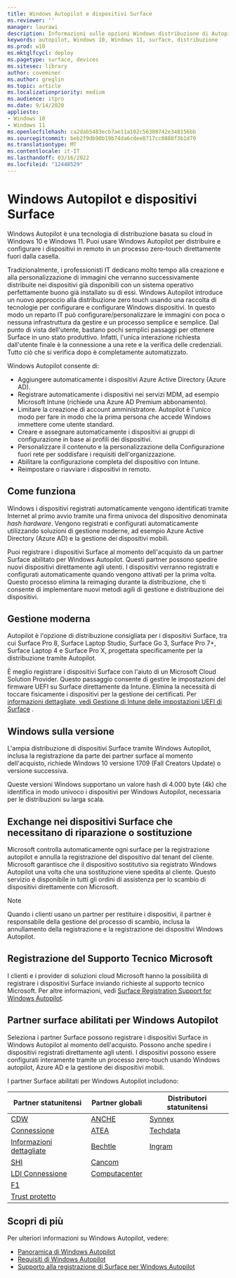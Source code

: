 ```yaml
---
title: Windows Autopilot e dispositivi Surface
ms.reviewer: ''
manager: laurawi
description: Informazioni sulle opzioni Windows distribuzione di Autopilot per i dispositivi Surface.
keywords: autopilot, Windows 10, Windows 11, surface, distribuzione
ms.prod: w10
ms.mktglfcycl: deploy
ms.pagetype: surface, devices
ms.sitesec: library
author: coveminer
ms.author: greglin
ms.topic: article
ms.localizationpriority: medium
ms.audience: itpro
ms.date: 9/14/2020
appliesto:
- Windows 10
- Windows 11
ms.openlocfilehash: ca2dab5483ecb7ae11a102c56308742e348156bb
ms.sourcegitcommit: beb2f9db90b19b74da6cdee8717cc0888f3b1d70
ms.translationtype: MT
ms.contentlocale: it-IT
ms.lasthandoff: 03/16/2022
ms.locfileid: "12448529"
---
```

# <a name="windows-autopilot-and-surface-devices"></a>Windows Autopilot e dispositivi Surface

Windows Autopilot è una tecnologia di distribuzione basata su cloud in Windows 10 e Windows 11. Puoi usare Windows Autopilot per distribuire e configurare i dispositivi in remoto in un processo zero-touch direttamente fuori dalla casella.

Tradizionalmente, i professionisti IT dedicano molto tempo alla creazione e alla personalizzazione di immagini che verranno successivamente distribuite nei dispositivi già disponibili con un sistema operativo perfettamente buono già installato su di essi. Windows Autopilot introduce un nuovo approccio alla distribuzione zero touch usando una raccolta di tecnologie per configurare e configurare Windows dispositivi. In questo modo un reparto IT può configurare/personalizzare le immagini con poca o nessuna infrastruttura da gestire e un processo semplice e semplice. Dal punto di vista dell'utente, bastano pochi semplici passaggi per ottenere Surface in uno stato produttivo. Infatti, l'unica interazione richiesta dall'utente finale è la connessione a una rete e la verifica delle credenziali. Tutto ciò che si verifica dopo è completamente automatizzato.

Windows Autopilot consente di:

- Aggiungere automaticamente i dispositivi Azure Active Directory (Azure AD).
- Registrare automaticamente i dispositivi nei servizi MDM, ad esempio Microsoft Intune (richiede una Azure AD Premium abbonamento).
- Limitare la creazione di account amministratore. Autopilot è l'unico modo per fare in modo che la prima persona che accede Windows immettere come utente standard.
- Creare e assegnare automaticamente i dispositivi ai gruppi di configurazione in base ai profili dei dispositivi.
- Personalizzare il contenuto e la personalizzazione della Configurazione fuori rete per soddisfare i requisiti dell'organizzazione.
- Abilitare la configurazione completa del dispositivo con Intune.
- Reimpostare o riavviare i dispositivi in remoto.

## <a name="how-it-works"></a>Come funziona

Windows i dispositivi registrati automaticamente vengono identificati tramite Internet al primo avvio tramite una firma univoca del dispositivo denominata *hash hardware*. Vengono registrati e configurati automaticamente utilizzando soluzioni di gestione moderne, ad esempio Azure Active Directory (Azure AD) e la gestione dei dispositivi mobili.

Puoi registrare i dispositivi Surface al momento dell'acquisto da un partner Surface abilitato per Windows Autopilot. Questi partner possono spedire nuovi dispositivi direttamente agli utenti. I dispositivi verranno registrati e configurati automaticamente quando vengono attivati per la prima volta. Questo processo elimina la reimaging durante la distribuzione, che ti consente di implementare nuovi metodi agili di gestione e distribuzione dei dispositivi.

## <a name="modern-management"></a>Gestione moderna

Autopilot è l'opzione di distribuzione consigliata per i dispositivi Surface, tra cui Surface Pro 8, Surface Laptop Studio, Surface Go 3, Surface Pro 7+, Surface Laptop 4 e Surface Pro X, progettata specificamente per la distribuzione tramite Autopilot.

 È meglio registrare i dispositivi Surface con l'aiuto di un Microsoft Cloud Solution Provider. Questo passaggio consente di gestire le impostazioni del firmware UEFI su Surface direttamente da Intune. Elimina la necessità di toccare fisicamente i dispositivi per la gestione dei certificati. Per [informazioni dettagliate, vedi Gestione di Intune delle impostazioni UEFI di Surface](surface-manage-dfci-guide.md) .

## <a name="windows-version-considerations"></a>Windows sulla versione

L'ampia distribuzione di dispositivi Surface tramite Windows Autopilot, inclusa la registrazione da parte dei partner surface al momento dell'acquisto, richiede Windows 10 versione 1709 (Fall Creators Update) o versione successiva.

Queste versioni Windows supportano un valore hash di 4.000 byte (4k) che identifica in modo univoco i dispositivi per Windows Autopilot, necessaria per le distribuzioni su larga scala.

## <a name="exchange-experience-on-surface-devices-in-need-of-repair-or-replacement"></a>Exchange nei dispositivi Surface che necessitano di riparazione o sostituzione

Microsoft controlla automaticamente ogni surface per la registrazione autopilot e annulla la registrazione del dispositivo dal tenant del cliente.  Microsoft garantisce che il dispositivo sostitutivo sia registrato Windows Autopilot una volta che una sostituzione viene spedita al cliente. Questo servizio è disponibile in tutti gli ordini di assistenza per lo scambio di dispositivi direttamente con Microsoft.

> [!NOTE]
> Quando i clienti usano un partner per restituire i dispositivi, il partner è responsabile della gestione del processo di scambio, inclusa la annullamento della registrazione e la registrazione dei dispositivi Windows Autopilot.

## <a name="microsoft-support-registration"></a>Registrazione del Supporto Tecnico Microsoft

I clienti e i provider di soluzioni cloud Microsoft hanno la possibilità di registrare i dispositivi Surface inviando richieste al supporto tecnico Microsoft. Per altre informazioni, vedi [Surface Registration Support for Windows Autopilot](surface-autopilot-registration-support.md).

## <a name="surface-partners-enabled-for-windows-autopilot"></a>Partner surface abilitati per Windows Autopilot

Seleziona i partner Surface possono registrare i dispositivi Surface in Windows Autopilot al momento dell'acquisto. Possono anche spedire i dispositivi registrati direttamente agli utenti. I dispositivi possono essere configurati interamente tramite un processo zero-touch usando Windows autopilot, Azure AD e la gestione dei dispositivi mobili.

I partner Surface abilitati per Windows Autopilot includono:

| Partner statunitensi | Partner globali | Distributori statunitensi |
|--------------|---------------|-------------------|
|  [CDW](https://www.cdw.com/) |  [ANCHE](https://www.also.com/ec/cms5/da_2800/2800-msportal/products-and-solutions/surface/surface-is-more/surface-and-wa/index.jsp) |  [Synnex](https://www.synnexcorp.com/us/microsoft/surface-autopilot/)  |
|  [Connessione](https://www.connection.com/brand/microsoft/microsoft-surface)   |  [ATEA](https://www.atea.com/) |  [Techdata](https://www.techdata.com/)  |
|  [Informazioni dettagliate](https://www.insight.com/en_US/buy/partner/microsoft/surface/windows-autopilot.html)  |  [Bechtle](https://www.bechtle.com/marken/microsoft/microsoft-windows-autopilot) |  [Ingram](https://go.microsoft.com/fwlink/p/?LinkID=2128954)   |
|  [SHI](https://www.shi.com/Surface) |  [Cancom](https://www.cancom.de/) |    |
|  [LDI Connessione](https://www.myldi.com/managed-it/)  |  [Computacenter](https://www.computacenter.com/uk) |    |
|  [F1](https://www.functiononeit.com/#empower)  |   |  |
|  [Trust protetto](https://go.microsoft.com/fwlink/p/?LinkID=2129005) | | |

## <a name="learn-more"></a>Scopri di più

Per ulteriori informazioni su Windows Autopilot, vedere:

- [Panoramica di Windows Autopilot](/windows/deployment/windows-autopilot/windows-10-autopilot)
- [Requisiti di Windows Autopilot](/windows/deployment/windows-autopilot/windows-autopilot-requirements)
- [Supporto alla registrazione di Surface per Windows Autopilot](surface-autopilot-registration-support.md)
